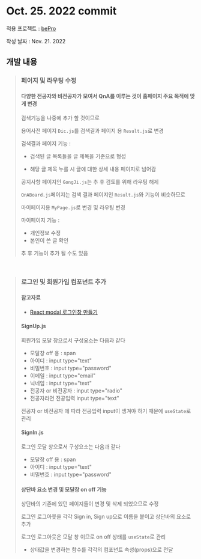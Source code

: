 # Oct. 25. 2022 commit

적용 프로젝트 : [bePro](https://github.com/kimhaechang1/bePro)

작성 날짜 : Nov. 21. 2022

## 개발 내용
> ### 페이지 및 라우팅 수정
> #### 다양한 전공자와 비전공자가 모여서 QnA를 이루는 것이 홈페이지 주요 목적에 맞게 변경
>
> 검색기능을 나중에 추가 할 것이므로
> 
> 용어사전 페이지 ```Dic.js```를 검색결과 페이지 용 ```Result.js```로 변경    
> 
> 검색결과 페이지 기능 :
> 
> + 검색된 글 목록들을 글 제목을 기준으로 형성
> 
> + 해당 글 제목 누를 시 글에 대한 상세 내용 페이지로 넘어감
>
> 공지사항 페이지인 ```GongJi.js```는 추 후 검토를 위해 라우팅 해제    
> 
> ```QnABoard.js```페이지는 검색 결과 페이지인 ```Result.js```와 기능이 비슷하므로  
>  
> 마이페이지용 ```MyPage.js```로 변경 및 라우팅 변경
> 
> 마이페이지 기능 :   
> 
> + 개인정보 수정
> + 본인이 쓴 글 확인   
> 
> 추 후 기능이 추가 될 수도 있음   
> 

<br>

> ### 로그인 및 회원가입 컴포넌트 추가
> 
> #### 참고자료
> 
> + [React modal 로그인창 만들기](https://velog.io/@7p3m1k/React-modal-%EB%A1%9C%EA%B7%B8%EC%9D%B8%EC%B0%BD-%EB%A7%8C%EB%93%A4%EA%B8%B0)
> 
> #### SignUp.js
> 
> 회원가입 모달 창으로서 구성요소는 다음과 같다
> 
> + 모달창 off 용 : span
> + 아이디 : input type="text"
> + 비밀번호 : input type="password"
> + 이메일 : input type="email"
> + 닉네임 : input type="text"
> + 전공자 or 비전공자 : input type="radio"
> + 전공자라면 전공입력 input type="text"
> 
> 전공자 or 비전공자 에 따라 전공입력 input이 생겨야 하기 때문에 ```useState```로 관리
> 
> #### SignIn.js
> 
> 로그인 모달 창으로서 구성요소는 다음과 같다
> 
> + 모달창 off 용 : span
> + 아이디 : input type="text"
> + 비밀번호 : input type="password"
> 
> #### 상단바 요소 변경 및 모달창 on off 기능
> 
> 상단바의 기존에 있던 페이지들이 변경 및 삭제 되었으므로 수정
> 
> 로그인 로그아웃을 각각 Sign in, Sign up으로 이름을 붙이고 상단바의 요소로 추가
> 
> 로그인 로그아웃은 모달 창 이므로 on off 상태를 ```useState```로 관리
> 
> - 상태값을 변경하는 함수를 각각의 컴포넌트 속성(props)으로 전달
> 
